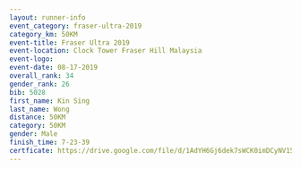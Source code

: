 ```yaml
---
layout: runner-info 
event_category: fraser-ultra-2019 
category_km: 50KM 
event-title: Fraser Ultra 2019 
event-location: Clock Tower Fraser Hill Malaysia 
event-logo: 
event-date: 08-17-2019 
overall_rank: 34
gender_rank: 26
bib: 5028
first_name: Kin Sing
last_name: Wong
distance: 50KM
category: 50KM
gender: Male
finish_time: 7-23-39
certficate: https://drive.google.com/file/d/1AdYH6Gj6dek7sWCK0imDCyNV15mFCDTS/view?usp=sharing
---
```

